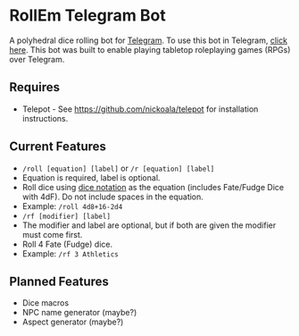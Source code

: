# RollEm Telegram Bot
A polyhedral dice rolling bot for [Telegram](https://telegram.org). To use this bot in Telegram, [click here](https://telegram.me/rollembot). This bot was built to enable playing tabletop roleplaying games (RPGs) over Telegram.

## Requires
* Telepot - See https://github.com/nickoala/telepot for installation instructions.

## Current Features
* `/roll [equation] [label]` or `/r [equation] [label]`  
 * Equation is required, label is optional. 
 * Roll dice using [dice notation](https://en.wikipedia.org/wiki/Dice_notation) as the equation (includes Fate/Fudge Dice with 4dF). Do not include spaces in the equation. 
 * Example: `/roll 4d8+16-2d4`
* `/rf [modifier] [label]`  
 * The modifier and label are optional, but if both are given the modifier must come first.
 * Roll 4 Fate (Fudge) dice.
 * Example: `/rf 3 Athletics` 

## Planned Features
* Dice macros
* NPC name generator (maybe?)
* Aspect generator (maybe?)
